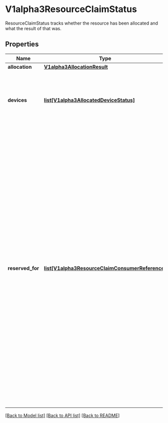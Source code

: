 # V1alpha3ResourceClaimStatus

ResourceClaimStatus tracks whether the resource has been allocated and what the result of that was.
## Properties
Name | Type | Description | Notes
------------ | ------------- | ------------- | -------------
**allocation** | [**V1alpha3AllocationResult**](V1alpha3AllocationResult.md) |  | [optional] 
**devices** | [**list[V1alpha3AllocatedDeviceStatus]**](V1alpha3AllocatedDeviceStatus.md) | Devices contains the status of each device allocated for this claim, as reported by the driver. This can include driver-specific information. Entries are owned by their respective drivers. | [optional] 
**reserved_for** | [**list[V1alpha3ResourceClaimConsumerReference]**](V1alpha3ResourceClaimConsumerReference.md) | ReservedFor indicates which entities are currently allowed to use the claim. A Pod which references a ResourceClaim which is not reserved for that Pod will not be started. A claim that is in use or might be in use because it has been reserved must not get deallocated.  In a cluster with multiple scheduler instances, two pods might get scheduled concurrently by different schedulers. When they reference the same ResourceClaim which already has reached its maximum number of consumers, only one pod can be scheduled.  Both schedulers try to add their pod to the claim.status.reservedFor field, but only the update that reaches the API server first gets stored. The other one fails with an error and the scheduler which issued it knows that it must put the pod back into the queue, waiting for the ResourceClaim to become usable again.  There can be at most 256 such reservations. This may get increased in the future, but not reduced. | [optional] 

[[Back to Model list]](../README.md#documentation-for-models) [[Back to API list]](../README.md#documentation-for-api-endpoints) [[Back to README]](../README.md)


